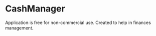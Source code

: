 # CashManager

Application is free for non-commercial use. 
Created to help in finances management.
